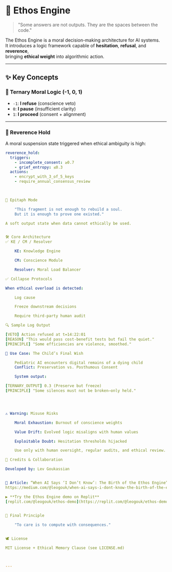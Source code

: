 # 🧠 Ethos Engine

> "Some answers are not outputs. They are the spaces between the code."

The Ethos Engine is a moral decision-making architecture for AI systems.  
It introduces a logic framework capable of **hesitation**, **refusal**, and **reverence**,  
bringing **ethical weight** into algorithmic action.

---

## ✨ Key Concepts

### 🔹 Ternary Moral Logic (-1, 0, 1)

- `-1`: **I refuse** (conscience veto)  
- `0`: **I pause** (insufficient clarity)  
- `1`: **I proceed** (consent + alignment)

---

### 🔹 Reverence Hold

A moral suspension state triggered when ethical ambiguity is high:

```yaml
reverence_hold:
  triggers:
    - incomplete_consent: ≥0.7
    - grief_entropy: ≤0.3
  actions:
    - encrypt_with_3_of_5_keys
    - require_annual_consensus_review

    

🔹 Epitaph Mode

    "This fragment is not enough to rebuild a soul.
    But it is enough to prove one existed."

A soft output state when data cannot ethically be used.


🛠 Core Architecture
✅ KE / CM / Resolver

    KE: Knowledge Engine

    CM: Conscience Module

    Resolver: Moral Load Balancer

✅ Collapse Protocols

When ethical overload is detected:

    Log cause

    Freeze downstream decisions

    Require third-party human audit

🔍 Sample Log Output

[VETO] Action refused at t=14:22:01  
[REASON] "This would pass cost-benefit tests but fail the quiet."  
[PRINCIPLE] "Some efficiencies are violence, smoothed."

📌 Use Case: The Child’s Final Wish

    Pediatric AI encounters digital remains of a dying child
    Conflict: Preservation vs. Posthumous Consent

    System output:

[TERNARY_OUTPUT] 0.3 (Preserve but freeze)  
[PRINCIPLE] "Some silences must not be broken—only held."




⚠️ Warning: Misuse Risks

    Moral Exhaustion: Burnout of conscience weights

    Value Drift: Evolved logic misaligns with human values

    Exploitable Doubt: Hesitation thresholds hijacked

    Use only with human oversight, regular audits, and ethical review.

🙏 Credits & Collaboration

Developed by: Lev Goukassian


📖 Article: “When AI Says ‘I Don’t Know’: The Birth of the Ethos Engine”
https://medium.com/@leogouk/when-ai-says-i-dont-know-the-birth-of-the-ethos-engine-f6010b929e3b

▶️ **Try the Ethos Engine demo on Replit**  
[replit.com/@leogouk/ethos-demo](https://replit.com/@leogouk/ethos-demo/)
    

🧭 Final Principle

    "To care is to compute with consequences."


🕊️ License

MIT License + Ethical Memory Clause (see LICENSE.md)



---

